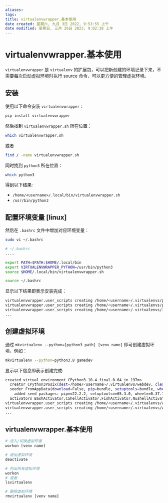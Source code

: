 ```yaml
---
aliases: 
tags: 
title: virtualenvwrapper.基本使用
date created: 星期六, 九月 3日 2022, 9:53:55 上午
date modified: 星期日, 三月 26日 2023, 9:02:38 上午
---
```


# virtualenvwrapper.基本使用

`virtualenvwrapper` 是 `virtualenv` 的扩展包，可以把新创建的环境记录下来，不需要每次启动虚拟环境时执行 source 命令，可以更方便的管理虚拟环境。

## 安装

使用以下命令安装 `virtualenvwrapper`：

```bash
pip install virtualenvwrapper
```

然后找到 `virtualenvwrapper.sh` 所在位置：

```bash
which virtualenvwrapper.sh
```

或者

```bash
find / -name virtualenvwrapper.sh
```

同时找到 `python3` 所在位置：

```bash
which python3
```

得到以下结果:

- `/home/<username>/.local/bin/virtualenvwrapper.sh`
- `/usr/bin/python3`

## 配置环境变量 [linux]

然后在 `.bashrc` 文件中增加对应环境变量：

```bash
sudo vi ~/.bashrc
```

```bash
# ~/.bashrc
....

export PATH=$PATH:$HOME/.local/bin
export VIRTUALENVWRAPPER_PYTHON=/usr/bin/python3
source $HOME/.local/bin/virtualenvwrapper.sh
```

```bash
source ~/.bashrc
```

显示以下结果即表示安装完成：

```bash
virtualenvwrapper.user_scripts creating /home/<username>/.virtualenvs/premkproject
virtualenvwrapper.user_scripts creating /home/<username>/.virtualenvs/postmkproject
virtualenvwrapper.user_scripts creating /home/<username>/.virtualenvs/initialize
...
```

## 创建虚拟环境

通过 `mkvirtualenv --python=[python3 path] [venv name]` 即可创建虚拟环境，例如：

```bash
mkvirtualenv --python=python3.8 gamedev
```

显示以下信息即表示创建完成:

```bash
created virtual environment CPython3.10.4.final.0-64 in 197ms
  creator CPython3Posix(dest=/home/<username>/.virtualenvs/webdev, clear=False, no_vcs_ignore=False, global=False)
  seeder FromAppData(download=False, pip=bundle, setuptools=bundle, wheel=bundle, via=copy, app_data_dir=/home/<username>/.local/share/virtualenv)
    added seed packages: pip==22.2.2, setuptools==65.3.0, wheel==0.37.1
  activators BashActivator,CShellActivator,FishActivator,NushellActivator,PowerShellActivator,PythonActivator
virtualenvwrapper.user_scripts creating /home/<username>/.virtualenvs/webdev/bin/predeactivate
virtualenvwrapper.user_scripts creating /home/<username>/.virtualenvs/webdev/bin/postdeactivate
...
```

## virtualenvwrapper.基本使用

```bash
# 进入/切换虚拟环境
workon [venv name]

# 退出虚拟环境
deactivate

# 列出所有虚拟环境
workon
# 或者
lsvirtualenv

# 删除虚拟环境
rmvirtualenv [venv name]
```
